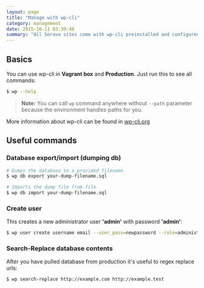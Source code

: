 ```yaml
---
layout: page
title: "Manage with wp-cli"
category: management
date: 2015-10-11 03:39:48
summary: "All Seravo sites come with wp-cli preinstalled and configured for easier command-line management."
---
```


## Basics
You can use wp-cli in **Vagrant box** and **Production**. Just run this to see all commands:

```bash
$ wp --help
```

> **Note:** You can call `wp` command anywhere without `--path` parameter because the environment handles paths for you.

More information about wp-cli can be found in [wp-cli.org](http://wp-cli.org)

## Useful commands

### Database export/import (dumping db)
```bash
# Dumps the database to a provided filename
$ wp db export your-dump-filename.sql

# Imports the dump file from file
$ wp db import your-dump-filename.sql
```

### Create user

This creates a new administrator user **'admin'** with password **'admin'**:

```bash
$ wp user create username email --user_pass=newpassword --role=administrator
```

### Search-Replace database contents

After you have pulled database from production it's useful to regex replace urls:

```bash
$ wp search-replace http://example.com http://example.test
```

